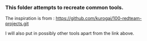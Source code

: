 ### This folder attempts to recreate common tools.

The inspiration is from : https://github.com/kurogai/100-redteam-projects.git

I will also put in possibly other tools apart from the link above.